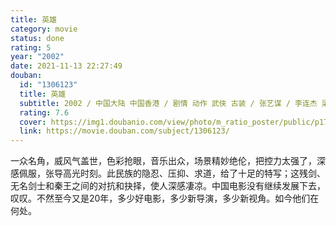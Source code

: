 ```yaml
---
title: 英雄
category: movie
status: done
rating: 5
year: "2002"
date: 2021-11-13 22:27:49
douban:
  id: "1306123"
  title: 英雄
  subtitle: 2002 / 中国大陆 中国香港 / 剧情 动作 武侠 古装 / 张艺谋 / 李连杰 梁朝伟
  rating: 7.6
  cover: https://img1.doubanio.com/view/photo/m_ratio_poster/public/p1774548839.jpg
  link: https://movie.douban.com/subject/1306123/
---
```


一众名角，威风气盖世，色彩抢眼，音乐出众，场景精妙绝伦，把控力太强了，深感佩服，张导高光时刻。此民族的隐忍、压抑、求道，给了十足的特写；这残剑、无名剑士和秦王之间的对抗和抉择，使人深感凄凉。中国电影没有继续发展下去，叹叹。不然至今又是20年，多少好电影，多少新导演，多少新视角。如今他们在何处。